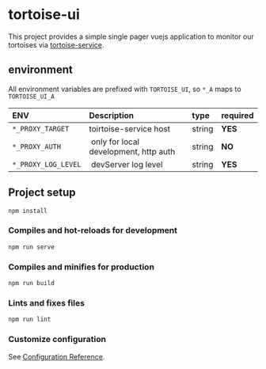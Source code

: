 # tortoise-ui

This project provides a simple single pager vuejs application to monitor our tortoises via [tortoise-service][1].

## environment

All environment variables are prefixed with `TORTOISE_UI`, so `*_A` maps to `TORTOISE_UI_A`

| ENV                 | Description                           | type   | required |
|:--------------------|:--------------------------------------|:-------|:---------|
| `*_PROXY_TARGET`    | toirtoise-service host                | string | __YES__  |
| `*_PROXY_AUTH`      | only for local development, http auth | string | __NO__   |
| `*_PROXY_LOG_LEVEL` | devServer log level                   | string | __YES__  |


## Project setup
```
npm install
```

### Compiles and hot-reloads for development
```
npm run serve
```

### Compiles and minifies for production
```
npm run build
```

### Lints and fixes files
```
npm run lint
```

### Customize configuration
See [Configuration Reference](https://cli.vuejs.org/config/).



[1]: https://github.com/keksnicoh/tortoise-service